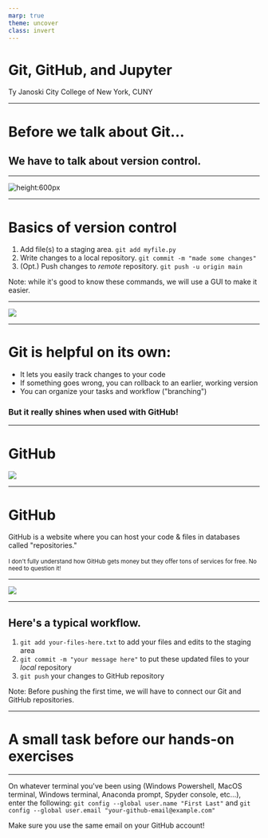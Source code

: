 ```yaml
---
marp: true
theme: uncover
class: invert
---
```


# Git, GitHub, and Jupyter

Ty Janoski
City College of New York, CUNY 

---

# Before we talk about Git...

## We have to talk about version control.

---

![height:600px](http://www.phdcomics.com/comics/archive/phd101212s.gif)

---

# Basics of version control

1) Add file(s) to a staging area.
`git add myfile.py`
2) Write changes to a local repository.
`git commit -m "made some changes"`
3) (Opt.) Push changes to *remote* repository.
`git push -u origin main`

Note: while it's good to know these commands, we will use a GUI to make it easier.

---

![](https://res.cloudinary.com/practicaldev/image/fetch/s--M_fHUEqA--/c_limit%2Cf_auto%2Cfl_progressive%2Cq_auto%2Cw_880/https://thepracticaldev.s3.amazonaws.com/i/128hsgntnsu9bww0y8sz.png)

---

# Git is helpful on its own:

- It lets you easily track changes to your code
- If something goes wrong, you can rollback to an earlier, working version
- You can organize your tasks and workflow ("branching")

### But it really shines when used with GitHub!

---

# GitHub

![](https://play-lh.googleusercontent.com/PCpXdqvUWfCW1mXhH1Y_98yBpgsWxuTSTofy3NGMo9yBTATDyzVkqU580bfSln50bFU)

---

# GitHub

GitHub is a website where you can host your code & files in databases called "repositories."
<br></br>
<sup>I don't fully understand how GitHub gets money but they offer tons of services for free. No need to question it!</sup>

---

![](https://media.geeksforgeeks.org/wp-content/uploads/20191203164948/Distributed-Version-Control-System.jpg)

---

## Here's a typical workflow.
1) `git add your-files-here.txt` to add your files and edits to the staging area
2) `git commit -m "your message here"` to put these updated files to your *local* repository
3) `git push` your changes to GitHub repository

Note: Before pushing the first time, we will have to connect our Git and GitHub repositories.

---

# A small task before our hands-on exercises

---

On whatever terminal you've been using (Windows Powershell, MacOS terminal, Windows terminal, Anaconda prompt, Spyder console, etc...), enter the following:
`git config --global user.name "First Last"`
and
`git config --global user.email "your-github-email@example.com"`

Make sure you use the same email on your GitHub account!
